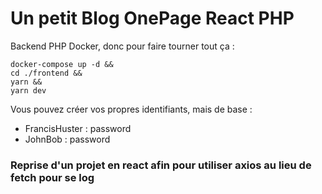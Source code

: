 # Un petit Blog OnePage React PHP

Backend PHP Docker, donc pour faire tourner tout ça :
````shell
docker-compose up -d &&
cd ./frontend &&
yarn &&
yarn dev
````

Vous pouvez créer vos propres identifiants, mais de base : 
- FrancisHuster : password
- JohnBob : password


### Reprise d'un projet en react afin pour utiliser axios au lieu de fetch pour se log
